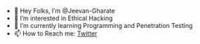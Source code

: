 - 👋 Hey Folks, I’m @Jeevan-Gharate
- 👀 I’m interested in Ethical Hacking
- 🌱 I’m currently learning Programming and Penetration Testing
- 📫 How to Reach me: [Twitter](https://twitter.com/jeevan50820470)

<!---
Jeevan-Gharate/Jeevan-Gharate is a ✨ special ✨ repository because its `README.md` (this file) appears on your GitHub profile.
You can click the Preview link to take a look at your changes.
--->
